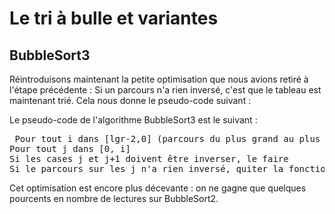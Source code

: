 
# Le tri à bulle et variantes #

## BubbleSort3 ##

Réintroduisons maintenant la petite optimisation que nous avions retiré à
l'étape précédente : Si un parcours n'a rien inversé, c'est que le tableau
est maintenant trié. Cela nous donne le pseudo-code suivant :

  
  

Le pseudo-code de l'algorithme BubbleSort3 est le suivant :


<pre> Pour tout i dans [lgr-2,0] (parcours du plus grand au plus petit)
Pour tout j dans [0, i]
Si les cases j et j+1 doivent être inverser, le faire
Si le parcours sur les j n'a rien inversé, quiter la fonction</pre>
  
  

Cet optimisation est encore plus décevante : on ne gagne que quelques
pourcents en nombre de lectures sur BubbleSort2.

